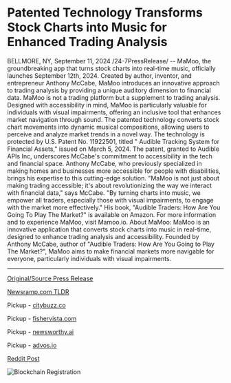 # Patented Technology Transforms Stock Charts into Music for Enhanced Trading Analysis

BELLMORE, NY, September 11, 2024 /24-7PressRelease/ -- MaMoo, the groundbreaking app that turns stock charts into real-time music, officially launches September 12th, 2024.   Created by author, inventor, and entrepreneur Anthony McCabe, MaMoo introduces an innovative approach to trading analysis by providing a unique auditory dimension to financial data.  MaMoo is not a trading platform but a supplement to trading analysis. Designed with accessibility in mind, MaMoo is particularly valuable for individuals with visual impairments, offering an inclusive tool that enhances market navigation through sound. The patented technology converts stock chart movements into dynamic musical compositions, allowing users to perceive and analyze market trends in a novel way.  The technology is protected by U.S. Patent No. 11922501, titled " Audible Tracking System for Financial Assets," issued on March 5, 2024. The patent, granted to Audible APIs Inc, underscores McCabe's commitment to accessibility in the tech and financial space.  Anthony McCabe, who previously specialized in making homes and businesses more accessible for people with disabilities, brings his expertise to this cutting-edge solution. "MaMoo is not just about making trading accessible; it's about revolutionizing the way we interact with financial data," says McCabe. "By turning charts into music, we empower all traders, especially those with visual impairments, to engage with the market more effectively." His book, "Audible Traders: How Are You Going To Play The Market?" is available on Amazon.  For more information and to experience MaMoo, visit Mamoo.io.  About MaMoo:  MaMoo is an innovative application that converts stock charts into music in real-time, designed to enhance trading analysis and accessibility. Founded by Anthony McCabe, author of "Audible Traders: How Are You Going to Play The Market?", MaMoo aims to make financial markets more navigable for everyone, particularly individuals with visual impairments. 

---

[Original/Source Press Release](https://www.24-7pressrelease.com/press-release/514194/patented-technology-transforms-stock-charts-into-music-for-enhanced-trading-analysis)
                    

[Newsramp.com TLDR](https://newsramp.com/curated-news/mamoo-app-launches-turning-stock-charts-into-real-time-music/ee086ea5f88bbd83cda5dcb11b4fe6c0) 


Pickup - [citybuzz.co](https://citybuzz.co/2024/09/11/mamoo-app-launches-transforming-stock-charts-into-music-for-enhanced-trading-analysis)

Pickup - [fishervista.com](https://fishervista.com/en/patented-technology-transforms-stock-charts-into-music-for-enhanced-trading-analysis/20246683)

Pickup - [newsworthy.ai](https://newsworthy.ai/curated/mamoo-app-launches-transforming-stock-charts-into-music-for-enhanced-trading-analysis/20246683)

Pickup - [advos.io](https://advos.io/en/mamoo-app-transforms-stock-charts-into-music-for-enhanced-trading-analysis/20246683)
 



[Reddit Post](https://www.reddit.com/r/FinancialNewsramp/comments/1fe4835/mamoo_app_launches_turning_stock_charts_into/) 



![Blockchain Registration](https://cdn.newsramp.app/24-7PressRelease/qrcode/249/11/lambn1tV.webp)